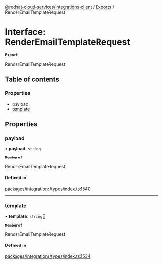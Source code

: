[@redhat-cloud-services/integrations-client](../README.md) / [Exports](../modules.md) / RenderEmailTemplateRequest

# Interface: RenderEmailTemplateRequest

**`Export`**

RenderEmailTemplateRequest

## Table of contents

### Properties

- [payload](RenderEmailTemplateRequest.md#payload)
- [template](RenderEmailTemplateRequest.md#template)

## Properties

### payload

• **payload**: `string`

**`Memberof`**

RenderEmailTemplateRequest

#### Defined in

[packages/integrations/types/index.ts:1540](https://github.com/RedHatInsights/javascript-clients/blob/main/packages/integrations/types/index.ts#L1540)

___

### template

• **template**: `string`[]

**`Memberof`**

RenderEmailTemplateRequest

#### Defined in

[packages/integrations/types/index.ts:1534](https://github.com/RedHatInsights/javascript-clients/blob/main/packages/integrations/types/index.ts#L1534)
